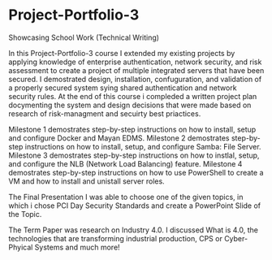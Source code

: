 # Project-Portfolio-3
Showcasing School Work (Technical Writing) 

In this Project-Portfolio-3 course I extended my existing projects by applying knowledge of enterprise authentication, 
network security, and risk assessment to create a project of multiple integrated servers that have been secured. 
I demostrated design, installation, confuguration, and validation of a properly secured system sying shared authentication
and network security rules. At the end of this course i compleded a written project plan docymenting the system and 
design decisions that were made based on research of risk-managment and secuirty best priactices. 

Milestone 1 demostrates step-by-step instructions on how to install, setup and configure Docker and Mayan EDMS. 
Milestone 2 demostrates step-by-step instructions on how to install, setup, and configure Samba: File Server. 
Milestone 3 demostrates step-by-step instructions on how to instlal, setup, and configure the NLB (Network Load Balancing) feature.
Milestone 4 demostrates step-by-step instructions on how to use PowerShell to create a VM and how to install and 
unistall server roles. 

The Final Presentation I was able to choose one of the given topics, in which i chose PCI Day Security Standards and create
a PowerPoint Slide of the Topic. 

The Term Paper was research on Industry 4.0. I discussed What is 4.0, the technologies that are transforming industrial production,
CPS or Cyber-Phyical Systems and much more! 
